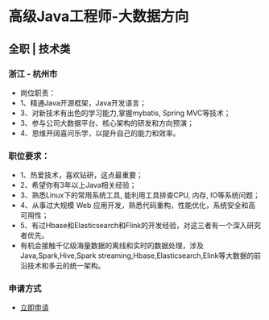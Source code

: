 
# 高级Java工程师-大数据方向
## 全职  |  技术类
### 浙江 - 杭州市

- 岗位职责：
- 1、精通Java开源框架，Java开发语言；
- 3、对新技术有出色的学习能力,掌握mybatis, Spring MVC等技术；
- 3、参与公司大数据平台、核心架构的研发和方向预演；
- 4、思维开阔喜问乐学，以提升自己的能力和效率。

### 职位要求：
- 1、热爱技术，喜欢钻研，这点最重要；
- 2、希望你有3年以上Java相关经验；
- 3、熟悉Linux下的常用系统工具, 能利用工具排查CPU, 内存, IO等系统问题；
- 4、从事过大规模 Web 应用开发，熟悉代码重构，性能优化，系统安全和高可用性；
- 5、有过Hbase和Elasticsearch和Flink的开发经验，对这三者有一个深入研究者优先。
- 有机会接触千亿级海量数据的离线和实时的数据处理，涉及Java,Spark,Hive,Spark streaming,Hbase,Elasticsearch,Elink等大数据的前沿技术和多云的统一架构。
### 申请方式
- <a href="mailto:hr@tuya.com" title=yourName-高级Java工程师-大数据方向>立即申请</a>